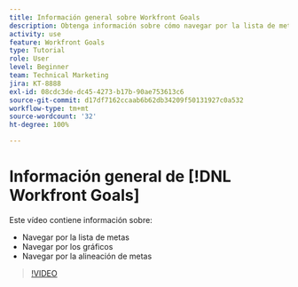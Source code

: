 ```yaml
---
title: Información general sobre Workfront Goals
description: Obtenga información sobre cómo navegar por la lista de metas, los gráficos y la alineación de metas.
activity: use
feature: Workfront Goals
type: Tutorial
role: User
level: Beginner
team: Technical Marketing
jira: KT-8888
exl-id: 08cdc3de-dc45-4273-b17b-90ae753613c6
source-git-commit: d17df7162ccaab6b62db34209f50131927c0a532
workflow-type: tm+mt
source-wordcount: '32'
ht-degree: 100%

---
```


# Información general de [!DNL Workfront Goals]

Este vídeo contiene información sobre:

* Navegar por la lista de metas
* Navegar por los gráficos
* Navegar por la alineación de metas

>[!VIDEO](https://video.tv.adobe.com/v/3421294/?quality=12&learn=on&enablevpops&captions=spa)
